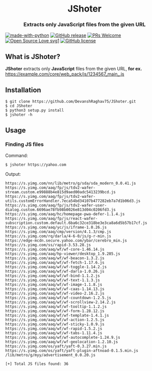 <h1 align="center">JShoter</h1>
<h3 align="center">Extracts only JavaScript files from the given URL</h3>

[![made-with-python](https://img.shields.io/badge/Made%20with-Python-1f425f.svg)](https://www.python.org/)
[![GitHub release](https://img.shields.io/github/release/DevanshRaghav75/JShoter.svg)](https://GitHub.com/DevanshRaghav75/JShoter/releases/)
[![PRs Welcome](https://img.shields.io/badge/PRs-welcome-brightgreen.svg?style=flat-square)](http://makeapullrequest.com)
[![Open Source Love svg1](https://badges.frapsoft.com/os/v1/open-source.svg?v=103)](https://github.com/ellerbrock/open-source-badges/)
[![GitHub license](https://img.shields.io/github/license/DevanshRaghav75/JShoter.svg)](https://github.com/DevanshRaghav75/JShoter/blob/master/LICENSE.md)

## What is JShoter?

**JShoter** extracts only **JavaScript** files from the given URL, **for ex.** https://example.com/core/web_pack/js/1234567_main_.js

## Installation
```
$ git clone https://github.com/DevanshRaghav75/JShoter.git
$ cd JShoter
$ python3 setup.py install
$ jshoter -h 
```
## Usage

### Finding JS files

Command:
```
$ jshoter https://yahoo.com
```

Output:
```
https://s.yimg.com/nn/lib/metro/g/sda/sda_modern_0.0.41.js
https://s.yimg.com/aaq/fp/js/tdv2-wafer-stream.custom.e99888b4e815d9aed00adc5413239bcd.js
https://s.yimg.com/aaq/fp/js/tdv2-wafer-utils.customErrorHandler.7eca54bd34107b477282eb7a7d1b06d3.js
https://s.yimg.com/aaq/fp/js/tdv2-wafer-user-dialog.custom.6696ae78fb98b0026e813d04c0206fd3.js
https://s.yimg.com/aaq/hc/homepage-pwa-defer-1.1.4.js
https://s.yimg.com/aaq/fp/js/react-wafer-subscription.custom.default.6ba6c32ce318be3e3ca8a6d5b57b17cf.js
https://s.yimg.com/aaq/yc/js/iframe-1.0.26.js
https://s.yimg.com/aaq/cmp/version/4.1.3/cmp.js
https://s.yimg.com/rq/darla/4-6-0/js/g-r-min.js
https://edge-mcdn.secure.yahoo.com/ybar/cerebro_min.js
https://s.yimg.com/ss/rapid-3.53.28.js
https://s.yimg.com/aaq/wf/wf-core-1.46.14.js
https://s.yimg.com/aaq/hp-viewer/desktop_1.9.285.js
https://s.yimg.com/aaq/wf/wf-beacon-1.3.2.js
https://s.yimg.com/aaq/wf/wf-fetch-1.17.6.js
https://s.yimg.com/aaq/wf/wf-toggle-1.14.2.js
https://s.yimg.com/aaq/wf/wf-darla-1.0.26.js
https://s.yimg.com/aaq/wf/wf-bind-1.1.2.js
https://s.yimg.com/aaq/wf/wf-text-1.1.3.js
https://s.yimg.com/aaq/wf/wf-image-1.1.8.js
https://s.yimg.com/aaq/wf/wf-caas-1.14.13.js
https://s.yimg.com/aaq/wf/wf-video-2.16.2.js
https://s.yimg.com/aaq/wf/wf-countdown-1.2.5.js
https://s.yimg.com/aaq/wf/wf-scrollview-2.14.2.js
https://s.yimg.com/aaq/wf/wf-tooltip-1.1.2.js
https://s.yimg.com/aaq/wf/wf-form-1.28.12.js
https://s.yimg.com/aaq/wf/wf-template-1.4.1.js
https://s.yimg.com/aaq/wf/wf-action-1.2.5.js
https://s.yimg.com/aaq/wf/wf-sticky-1.0.9.js
https://s.yimg.com/aaq/wf/wf-rapid-1.5.2.js
https://s.yimg.com/aaq/wf/wf-tabs-1.11.4.js
https://s.yimg.com/aaq/wf/wf-autocomplete-1.24.9.js
https://s.yimg.com/aaq/wf/wf-geolocation-1.2.10.js
https://s.yimg.com/os/yaft/yaft-0.3.27.min.js
https://s.yimg.com/os/yaft/yaft-plugin-aftnoad-0.1.5.min.js
/lib/metro/g/myy/advertisement_0.0.20.js

[+] Total JS files found: 36

```
